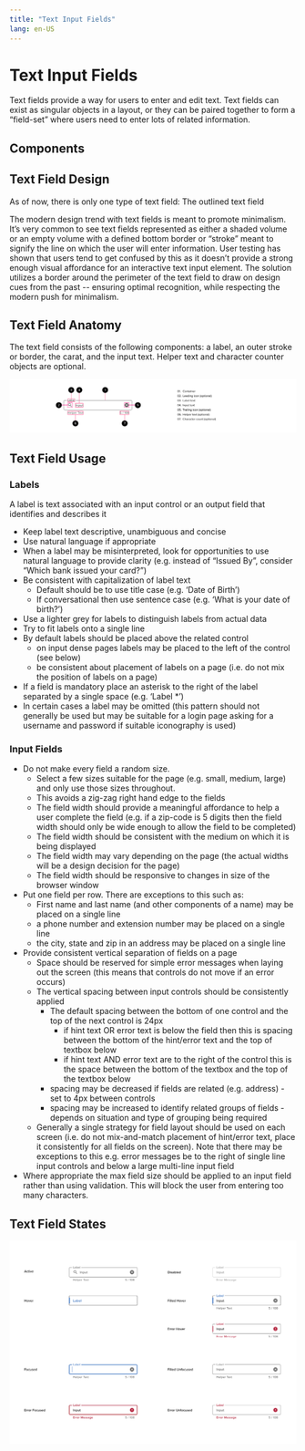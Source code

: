 ```yaml
---
title: "Text Input Fields"
lang: en-US
---
```


# Text Input Fields

Text fields provide a way for users to enter and edit text. Text fields can exist as singular objects in a layout, or they can be paired together to form a “field-set” where users need to enter lots of related information.

## Components

## Text Field Design

As of now, there is only one type of text field: The outlined text field

The modern design trend with text fields is meant to promote minimalism. It’s very common to see text fields represented as either a shaded volume or an empty volume with a defined bottom border or “stroke” meant to signify the line on which the user will enter information. User testing has shown that users tend to get confused by this as it doesn’t provide a strong enough visual affordance for an interactive text input element. The solution utilizes a border around the perimeter of the text field to draw on design cues from the past -- ensuring optimal recognition, while respecting the modern push for minimalism.

## Text Field Anatomy

The text field consists of the following components: a label, an outer stroke or border, the carat, and the input text. Helper text and character counter objects are optional.

![Text Field Anatonmy](./assets/Outline_Dense.png)

## Text Field Usage

### Labels

A label is text associated with an input control or an output field that identifies and describes it

- Keep label text descriptive, unambiguous and concise
- Use natural language if appropriate
- When a label may be misinterpreted, look for opportunities to use natural language to provide clarity (e.g. instead of “Issued By”, consider “Which bank issued your card?”)
- Be consistent with capitalization of label text
  - Default should be to use title case (e.g. ‘Date of Birth’)
  - If conversational then use sentence case (e.g. ‘What is your date of birth?’)
- Use a lighter grey for labels to distinguish labels from actual data
- Try to fit labels onto a single line
- By default labels should be placed above the related control
  - on input dense pages labels may be placed to the left of the control (see below)
  - be consistent about placement of labels on a page (i.e. do not mix the position of labels on a page)
- If a field is mandatory place an asterisk to the right of the label separated by a single space (e.g. ‘Label \*’)
- In certain cases a label may be omitted (this pattern should not generally be used but may be suitable for a login page asking for a username and password if suitable iconography is used)

### Input Fields

- Do not make every field a random size.
  - Select a few sizes suitable for the page (e.g. small, medium, large) and only use those sizes throughout.
  - This avoids a zig-zag right hand edge to the fields
  - The field width should provide a meaningful affordance to help a user complete the field (e.g. if a zip-code is 5 digits then the field width should only be wide enough to allow the field to be completed)
  - The field width should be consistent with the medium on which it is being displayed
  - The field width may vary depending on the page (the actual widths will be a design decision for the page)
  - The field width should be responsive to changes in size of the browser window
- Put one field per row. There are exceptions to this such as:
  - First name and last name (and other components of a name) may be placed on a single line
  - a phone number and extension number may be placed on a single line
  - the city, state and zip in an address may be placed on a single line
- Provide consistent vertical separation of fields on a page
  - Space should be reserved for simple error messages when laying out the screen (this means that controls do not move if an error occurs)
  - The vertical spacing between input controls should be consistently applied
    - The default spacing between the bottom of one control and the top of the next control is 24px
      - if hint text OR error text is below the field then this is spacing between the bottom of the hint/error text and the top of textbox below
      - if hint text AND error text are to the right of the control this is the space between the bottom of the textbox and the top of the textbox below
    - spacing may be decreased if fields are related (e.g. address) - set to 4px between controls
    - spacing may be increased to identify related groups of fields - depends on situation and type of grouping being required
  - Generally a single strategy for field layout should be used on each screen (i.e. do not mix-and-match placement of hint/error text, place it consistently for all fields on the screen). Note that there may be exceptions to this e.g. error messages be to the right of single line input controls and below a large multi-line input field
- Where appropriate the max field size should be applied to an input field rather than using validation. This will block the user from entering too many characters.

## Text Field States

![Text field states](./assets/Redline.png)
